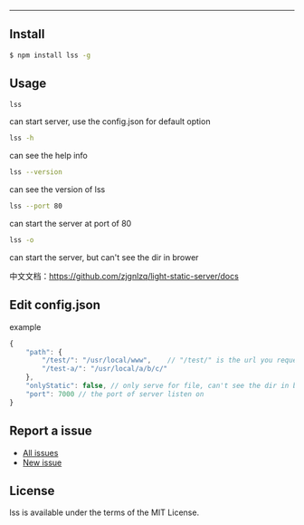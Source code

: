 

---------------------------


## Install

```bash
$ npm install lss -g
```

## Usage

```bash
lss
```
can start server, use the config.json for default option

```bash
lss -h
```
can see the help info

```bash
lss --version 
```
can see the version of lss

```bash
lss --port 80 
```
can start the server at port of 80

```bash
lss -o
```
can start the server, but can't see the dir in brower


中文文档：https://github.com/zjgnlzq/light-static-server/docs

## Edit config.json
example
```javascript
{
	"path": {
		"/test/": "/usr/local/www",    // "/test/" is the url you request in browser, "/usr/local/www" is the dir path on you computer
		"/test-a/": "/usr/local/a/b/c/"
	},
  	"onlyStatic": false, // only serve for file, can't see the dir in browser
  	"port": 7000 // the port of server listen on
}
```



## Report a issue

* [All issues](https://github.com/zjgnlzq/light-static-server/issuess)
* [New issue](https://github.com/zjgnlzq/light-static-server/issues/new)

## License

lss is available under the terms of the MIT License.
